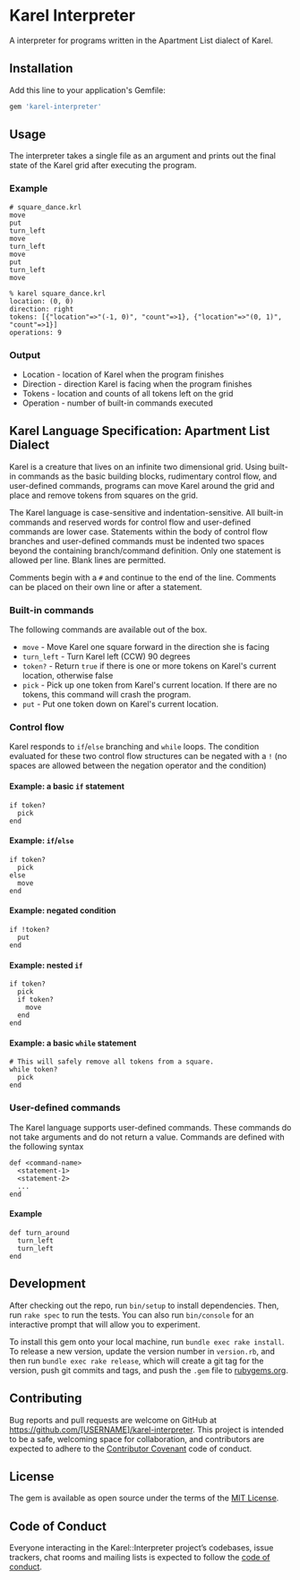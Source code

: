 # Karel Interpreter

A interpreter for programs written in the Apartment List dialect of Karel.

## Installation

Add this line to your application's Gemfile:

```ruby
gem 'karel-interpreter'
```

## Usage

The interpreter takes a single file as an argument and prints out the final state
of the Karel grid after executing the program.

### Example

```
# square_dance.krl
move
put
turn_left
move
turn_left
move
put
turn_left
move
```

```
% karel square_dance.krl
location: (0, 0)
direction: right
tokens: [{"location"=>"(-1, 0)", "count"=>1}, {"location"=>"(0, 1)", "count"=>1}]
operations: 9
```

### Output

* Location - location of Karel when the program finishes
* Direction - direction Karel is facing when the program finishes
* Tokens - location and counts of all tokens left on the grid
* Operation - number of built-in commands executed

## Karel Language Specification: Apartment List Dialect

Karel is a creature that lives on an infinite two dimensional grid. Using built-in
commands as the basic building blocks, rudimentary control flow, and user-defined
commands, programs can move Karel around the grid and place and remove tokens from
squares on the grid.

The Karel language is case-sensitive and indentation-sensitive. All built-in commands
and reserved words for control flow and user-defined commands are lower case. Statements
within the body of control flow branches and user-defined commands must be indented
two spaces beyond the containing branch/command definition. Only one statement is
allowed per line. Blank lines are permitted.

Comments begin with a `#` and continue to the end of the line. Comments can be placed
on their own line or after a statement.

### Built-in commands

The following commands are available out of the box.

* `move` - Move Karel one square forward in the direction she is facing
* `turn_left` - Turn Karel left (CCW) 90 degrees
* `token?` - Return `true` if there is one or more tokens on Karel's current location, otherwise false
* `pick` - Pick up one token from Karel's current location. If there are no tokens, this command will crash the program.
* `put` - Put one token down on Karel's current location.

### Control flow

Karel responds to `if`/`else` branching and `while` loops. The condition evaluated for
these two control flow structures can be negated with a `!` (no spaces are allowed between
the negation operator and the condition)

#### Example: a basic `if` statement

```
if token?
  pick
end
```

#### Example: `if`/`else`

```
if token?
  pick
else
  move
end
```

#### Example: negated condition

```
if !token?
  put
end
```

#### Example: nested `if`

```
if token?
  pick
  if token?
    move
  end
end
```

#### Example: a basic `while` statement

```
# This will safely remove all tokens from a square.
while token?
  pick
end
```

### User-defined commands

The Karel language supports user-defined commands. These commands do not take
arguments and do not return a value. Commands are defined with the following syntax

```
def <command-name>
  <statement-1>
  <statement-2>
  ...
end
```

#### Example

```
def turn_around
  turn_left
  turn_left
end
```

## Development

After checking out the repo, run `bin/setup` to install dependencies. Then, run `rake spec` to run the tests. You can also run `bin/console` for an interactive prompt that will allow you to experiment.

To install this gem onto your local machine, run `bundle exec rake install`. To release a new version, update the version number in `version.rb`, and then run `bundle exec rake release`, which will create a git tag for the version, push git commits and tags, and push the `.gem` file to [rubygems.org](https://rubygems.org).

## Contributing

Bug reports and pull requests are welcome on GitHub at https://github.com/[USERNAME]/karel-interpreter. This project is intended to be a safe, welcoming space for collaboration, and contributors are expected to adhere to the [Contributor Covenant](http://contributor-covenant.org) code of conduct.

## License

The gem is available as open source under the terms of the [MIT License](https://opensource.org/licenses/MIT).

## Code of Conduct

Everyone interacting in the Karel::Interpreter project’s codebases, issue trackers, chat rooms and mailing lists is expected to follow the [code of conduct](https://github.com/[USERNAME]/karel-interpreter/blob/master/CODE_OF_CONDUCT.md).
